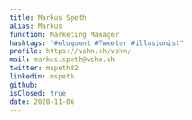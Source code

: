 ```yaml
---
title: Markus Speth
alias: Markus
function: Marketing Manager
hashtags: "#eloquent #Tweeter #illusionist"
profile: https://vshn.ch/vshn/
mail: markus.speth@vshn.ch
twitter: mspeth82
linkedin: mspeth
github:
isClosed: true
date: 2020-11-06
---
```

